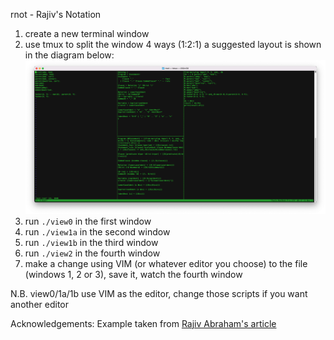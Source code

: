 rnot - Rajiv's Notation

1. create a new terminal window
2. use tmux to split the window 4 ways (1:2:1)
   a suggested layout is shown in the diagram below:
   ![rnot windows](rnotHeadsUp.png)
3. run `./view0` in the first window
4. run `./view1a` in the second window
5. run `./view1b` in the third window
6. run `./view2` in the fourth window
7. make a change using VIM (or whatever editor you choose) to the file (windows 1, 2 or 3), save it, watch the fourth window

N.B. view0/1a/1b use VIM as the editor, change those scripts if you want another editor

Acknowledgements: Example taken from [Rajiv Abraham's article](https://rabraham.github.io/myblog/markdown/2021/10/29/dsl-datalog-ohm-glue.html) 
